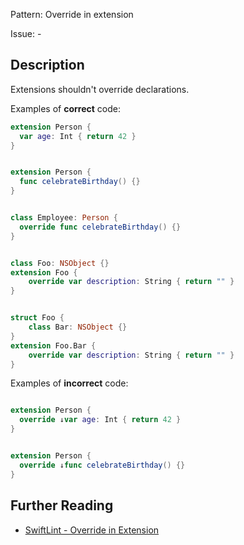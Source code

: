 Pattern: Override in extension

Issue: -

## Description

Extensions shouldn't override declarations.

Examples of **correct** code:
```swift
extension Person {
  var age: Int { return 42 }
}


extension Person {
  func celebrateBirthday() {}
}


class Employee: Person {
  override func celebrateBirthday() {}
}


class Foo: NSObject {}
extension Foo {
    override var description: String { return "" }
}


struct Foo {
    class Bar: NSObject {}
}
extension Foo.Bar {
    override var description: String { return "" }
}

```
Examples of **incorrect** code:
```swift

extension Person {
  override ↓var age: Int { return 42 }
}


extension Person {
  override ↓func celebrateBirthday() {}
}

```

## Further Reading

* [SwiftLint - Override in Extension](https://github.com/realm/SwiftLint/blob/master/Rules.md#override-in-extension)